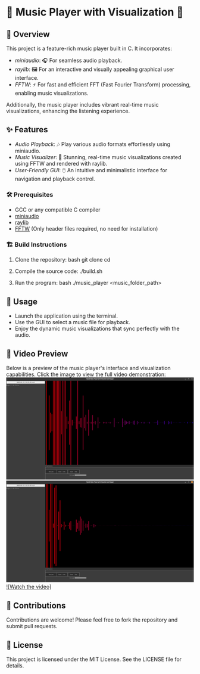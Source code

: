 # 🎵 Music Player with Visualization 🎨

## 📖 Overview
This project is a feature-rich music player built in C. It incorporates:
- *miniaudio*: 🎧 For seamless audio playback.
- *raylib*: 🖼️ For an interactive and visually appealing graphical user interface.
- *FFTW*: ⚡ For fast and efficient FFT (Fast Fourier Transform) processing, enabling music visualizations.

Additionally, the music player includes vibrant real-time music visualizations, enhancing the listening experience.

## ✨ Features
- *Audio Playback*: 🎶 Play various audio formats effortlessly using miniaudio.
- *Music Visualizer*: 🌈 Stunning, real-time music visualizations created using FFTW and rendered with raylib.
- *User-Friendly GUI*: 🖱️ An intuitive and minimalistic interface for navigation and playback control.

### 🛠️ Prerequisites
- GCC or any compatible C compiler
- [miniaudio](https://github.com/mackron/miniaudio)
- [raylib](https://www.raylib.com/)
- [FFTW](http://www.fftw.org/) (Only header files required, no need for installation)

### 🏗️ Build Instructions
1. Clone the repository:
   bash
   git clone <repository-url>
   cd <repository-folder>
2. Compile the source code:
   ./build.sh

3. Run the program:
   bash
   ./music_player <music_folder_path>


## 🚀 Usage
- Launch the application using the terminal.
- Use the GUI to select a music file for playback.
- Enjoy the dynamic music visualizations that sync perfectly with the audio.

## 🎥 Video Preview
Below is a preview of the music player's interface and visualization capabilities. Click the image to view the full video demonstration:
![alt text](./screenshot/1.png)
![alt text](./screenshot/2.png)
[![Watch the video]](https://github.com/himanshus0764/cmusic/issues/2#issue-2800631217)

## 🤝 Contributions
Contributions are welcome! Please feel free to fork the repository and submit pull requests.

## 📜 License
This project is licensed under the MIT License. See the LICENSE file for details.
